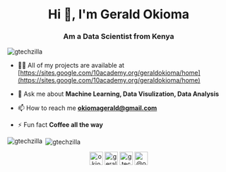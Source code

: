 <h1 align="center">Hi 👋, I'm Gerald Okioma</h1>
<h3 align="center">Am a Data Scientist from Kenya</h3>

<p align="left"> <img src="https://komarev.com/ghpvc/?username=gtechzilla" alt="gtechzilla" /> </p>


- 👨‍💻 All of my projects are available at [https://sites.google.com/10academy.org/geraldokioma/home](https://sites.google.com/10academy.org/geraldokioma/home)

- 💬 Ask me about **Machine Learning, Data Visulization, Data Analysis**

- 📫 How to reach me **okiomagerald@gmail.com**

- ⚡ Fun fact **Coffee all the way**



<p><img align="left" src="https://github-readme-stats.vercel.app/api/top-langs/?username=gtechzilla&layout=compact" alt="gtechzilla" /></p>

<p>&nbsp;<img align="center" src="https://github-readme-stats.vercel.app/api?username=gtechzilla&show_icons=true" alt="gtechzilla" /></p>

<p align="center">
<a href="https://twitter.com/okiomagerald" target="blank"><img align="center" src="https://cdn.jsdelivr.net/npm/simple-icons@3.0.1/icons/twitter.svg" alt="okiomagerald" height="30" width="30" /></a>
<a href="https://linkedin.com/in/gerald okioma" target="blank"><img align="center" src="https://cdn.jsdelivr.net/npm/simple-icons@3.0.1/icons/linkedin.svg" alt="gerald okioma" height="30" width="30" /></a>
<a href="https://kaggle.com/gtechzilla" target="blank"><img align="center" src="https://cdn.jsdelivr.net/npm/simple-icons@3.0.1/icons/kaggle.svg" alt="gtechzilla" height="30" width="30" /></a>
<a href="https://medium.com/@okiomagerald" target="blank"><img align="center" src="https://cdn.jsdelivr.net/npm/simple-icons@3.0.1/icons/medium.svg" alt="@okiomagerald" height="30" width="30" /></a>
</p>
